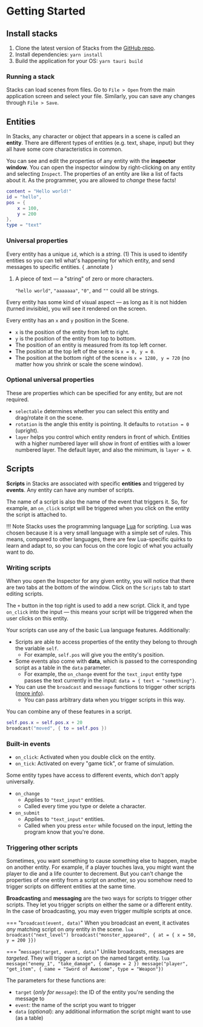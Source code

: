 # Getting Started
## Install stacks

1. Clone the latest version of Stacks from the [GitHub repo](https://github.com/moritree/stacks).
2. Install dependencies: `yarn install`
3. Build the application for your OS: `yarn tauri build`

### Running a stack
Stacks can load scenes from files. Go to `File > Open` from the main application screen and select your file.
Similarly, you can save any changes through `File > Save`.

## Entities
In Stacks, any character or object that appears in a scene is called an **entity**. There are different types of
entities (e.g. text, shape, input) but they all have some core characteristics in common.

You can see and edit the properties of any entity with the **inspector window**. You can open the inspector window by
right-clicking on any entity and selecting `Inspect`. The properties of an entity are like a list of facts about it.
As the programmer, you are allowed to *change* these facts!

```lua title="A simple entity, as it would appear in the Inspector"
content = "Hello world!"
id = "hello",
pos = {
    x = 100,
    y = 200
},
type = "text"
```

### Universal properties

Every entity has a unique `id`, which is a *string*. (1) This is used to identify entities
so you can tell what's happening for which entity, and send messages to specific entities.
{ .annotate }

1.  A piece of text — a "string" of zero or more characters.

    `"hello world"`, `"aaaaaaa"`, `"0"`, and `""` could all be strings.

Every entity has some kind of visual aspect — as long as it is not hidden (turned invisible),
you will see it rendered on the screen.

Every entity has an `x` and `y` position in the Scene.

- `x` is the position of the entity from left to right.
- `y` is the position of the entity from top to bottom.
- The position of an entity is measured from its top left corner.
- The position at the top left of the scene is `x = 0, y = 0`.
- The position at the bottom right of the scene is `x = 1280, y = 720`
  (no matter how you shrink or scale the scene window).

### Optional universal properties

These are properties which can be specified for any entity, but are not required.

- `selectable` determines whether you can select this entity and drag/rotate it on the scene.
- `rotation` is the angle this entity is pointing. It defaults to `rotation = 0` (upright).
- `layer` helps you control which entity renders in front of which. Entities with a higher numbered layer will show in
  front of entities with a lower numbered layer. The default layer, and also the minimum, is `layer = 0`.

## Scripts
**Scripts** in Stacks are associated with specific **entities** and triggered by **events**.
Any entity can have any number of scripts.

The name of a script is also the name of the event that triggers it. So, for example, an `on_click` script will be
triggered when you click on the entity the script is attached to.

!!! Note
    Stacks uses the programming language [Lua](https://www.lua.org/) for scripting. Lua was chosen because it is a very
    small language with a simple set of rules. This means, compared to other languages, there are few Lua-specific
    quirks to learn and adapt to, so you can focus on the core logic of what you actually want to do.

### Writing scripts
When you open the Inspector for any given entity, you will notice that there are two tabs at the bottom of the window.
Click on the `Scripts` tab to start editing scripts.

The `+` button in the top right is used to add a new script. Click it, and type `on_click` into the input — this means
your script will be triggered when the user clicks on this entity.

Your scripts can use any of the basic Lua language features. Additionally:

- Scripts are able to access properties of the entity they belong to through the variable `self`.
    - For example, `self.pos` will give you the entity's position.
- Some events also come with **data**, which is passed to the corresponding script as a table in the `data` parameter.
    - For example, the `on_change` event for the `text_input` entity type passes the text currently in the input:
    `data = { text = "something"}`.
- You can use the `broadcast` and `message` functions to trigger other scripts ([more info](#triggering-other-scripts)).
    - You can pass arbitrary data when you trigger scripts in this way.

You can combine any of these features in a script.

```lua title="Example: move this entity a bit to the right, & announce its new position"
self.pos.x = self.pos.x + 20
broadcast("moved", { to = self.pos })
```

### Built-in events

- `on_click`: Activated when you double click on the entity.
- `on_tick`: Activated on every "game tick", or frame of simulation.

Some entity types have access to different events, which don't apply universally.

- `on_change`
    - Applies to `"text_input"` entities.
    - Called every time you type or delete a character.
- `on_submit`
    - Applies to `"text_input"` entities.
    - Called when you press `enter` while focused on the input, letting the program know that you're done.

### Triggering other scripts
Sometimes, you want something to cause something else to happen, maybe on another entity. For example, if a player
touches lava, you might want the player to die and a life counter to decrement. But you can't change the properties of
one entity from a script on another, so you somehow need to trigger scripts on different entities at the same time.

**Broadcasting** and **messaging** are the two ways for scripts to trigger other scripts. They let you trigger scripts
on either the same or a different entity. In the case of broadcasting, you may even trigger multiple scripts at once.

=== "`broadcast(event, data)`"
    When you broadcast an event, it activates *any* matching script on *any* entity in the scene.
    ```lua
    broadcast("next_level")
    broadcast("monster_appeared", { at = { x = 50, y = 200 }})
    ```

=== "`message(target, event, data)`"
    Unlike broadcasts, messages are *targeted*. They will trigger a script on the named target entity.
    ```lua
    message("enemy_1", "take_damage", { damage = 2 })
    message("player", "get_item", { name = "Sword of Awesome", type = "Weapon"})
    ```

The parameters for these functions are:

- `target` (*only for `message`*): the ID of the entity you're sending the message to
- `event`: the name of the script you want to trigger
- `data` (*optional*): any additional information the script might want to use (as a table)
